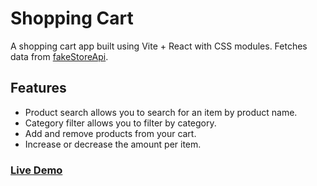 # Shopping Cart

A shopping cart app built using Vite + React with CSS modules. Fetches data from [fakeStoreApi](https://fakestoreapi.in/).

## Features
* Product search allows you to search for an item by product name.
* Category filter allows you to filter by category.
* Add and remove products from your cart.
* Increase or decrease the amount per item.

### [Live Demo](https://main--strong-profiterole-d88f4a.netlify.app/)
